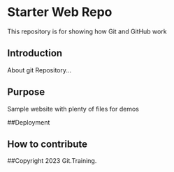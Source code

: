# Starter Web Repo

This repository is for showing how Git and GitHub work
## Introduction

About git Repository...

## Purpose

Sample website with plenty of files for demos

##Deployment

## How to contribute

##Copyright
2023 Git.Training.